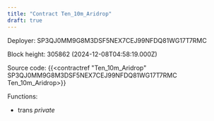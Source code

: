 ```yaml
---
title: "Contract Ten_10m_Aridrop"
draft: true
---
```

Deployer: SP3QJ0MM9G8M3DSF5NEX7CEJ99NFDQ81WG17T7RMC


 



Block height: 305862 (2024-12-08T04:58:19.000Z)

Source code: {{<contractref "Ten_10m_Aridrop" SP3QJ0MM9G8M3DSF5NEX7CEJ99NFDQ81WG17T7RMC Ten_10m_Aridrop>}}

Functions:

* trans _private_
